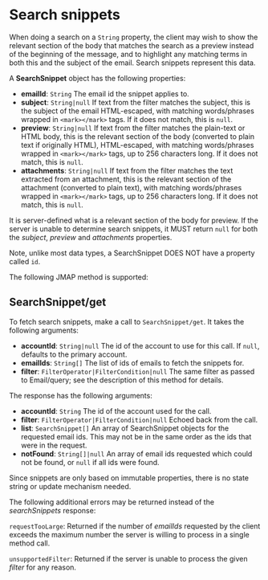 # Search snippets

When doing a search on a `String` property, the client may wish to show the relevant section of the body that matches the search as a preview instead of the beginning of the message, and to highlight any matching terms in both this and the subject of the email. Search snippets represent this data.

A **SearchSnippet** object has the following properties:

- **emailId**: `String`
  The email id the snippet applies to.
- **subject**: `String|null`
  If text from the filter matches the subject, this is the subject of the email HTML-escaped, with matching words/phrases wrapped in `<mark></mark>` tags. If it does not match, this is `null`.
- **preview**: `String|null`
  If text from the filter matches the plain-text or HTML body, this is the relevant section of the body (converted to plain text if originally HTML), HTML-escaped, with matching words/phrases wrapped in `<mark></mark>` tags, up to 256 characters long. If it does not match, this is `null`.
- **attachments**: `String|null`
  If text from the filter matches the text extracted from an attachment, this is the relevant section of the attachment (converted to plain text), with matching words/phrases wrapped in `<mark></mark>` tags, up to 256 characters long. If it does not match, this is `null`.

It is server-defined what is a relevant section of the body for preview. If the server is unable to determine search snippets, it MUST return `null` for both the *subject*, *preview* and *attachments* properties.

Note, unlike most data types, a SearchSnippet DOES NOT have a property called `id`.

The following JMAP method is supported:

## SearchSnippet/get

To fetch search snippets, make a call to `SearchSnippet/get`. It takes the following arguments:

- **accountId**: `String|null`
  The id of the account to use for this call. If `null`, defaults to the primary account.
- **emailIds**: `String[]`
  The list of ids of emails to fetch the snippets for.
- **filter**: `FilterOperator|FilterCondition|null`
  The same filter as passed to Email/query; see the description of this method for details.

The response has the following arguments:

- **accountId**: `String`
  The id of the account used for the call.
- **filter**: `FilterOperator|FilterCondition|null`
  Echoed back from the call.
- **list**: `SearchSnippet[]`
  An array of SearchSnippet objects for the requested email ids. This may not be in the same order as the ids that were in the request.
- **notFound**: `String[]|null`
  An array of email ids requested which could not be found, or `null` if all
  ids were found.

Since snippets are only based on immutable properties, there is no state string or update mechanism needed.

The following additional errors may be returned instead of the *searchSnippets* response:

`requestTooLarge`: Returned if the number of *emailIds* requested by the client exceeds the maximum number the server is willing to process in a single method call.

`unsupportedFilter`: Returned if the server is unable to process the given *filter* for any reason.
